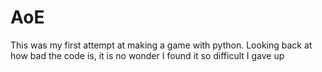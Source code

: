 AoE
===

This was my first attempt at making a game with python. Looking back at how bad the code is, it is no wonder I found it so difficult I gave up
